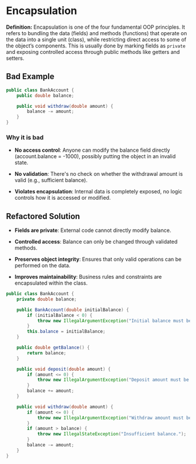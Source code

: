 # Encapsulation

**Definition:** Encapsulation is one of the four fundamental OOP principles. It refers to bundling the data (fields) and methods (functions) that operate on the data into a single unit (class), while restricting direct access to some of the object’s components. This is usually done by marking fields as `private` and exposing controlled access through public methods like getters and setters.

## Bad Example

```java
public class BankAccount {
    public double balance;

    public void withdraw(double amount) {
        balance -= amount;
    }
}
```

### Why it is bad

- **No access control**: Anyone can modify the balance field directly (account.balance = -1000), possibly putting the object in an invalid state.

- **No validation**: There's no check on whether the withdrawal amount is valid (e.g., sufficient balance).

- **Violates encapsulation**: Internal data is completely exposed, no logic controls how it is accessed or modified.

## Refactored Solution

- **Fields are private**: External code cannot directly modify balance.

- **Controlled access**: Balance can only be changed through validated methods.

- **Preserves object integrity**: Ensures that only valid operations can be performed on the data.

- **Improves maintainability**: Business rules and constraints are encapsulated within the class.

```java
public class BankAccount {
    private double balance;

    public BankAccount(double initialBalance) {
        if (initialBalance < 0) {
            throw new IllegalArgumentException("Initial balance must be non-negative.");
        }
        this.balance = initialBalance;
    }

    public double getBalance() {
        return balance;
    }

    public void deposit(double amount) {
        if (amount <= 0) {
            throw new IllegalArgumentException("Deposit amount must be positive.");
        }
        balance += amount;
    }

    public void withdraw(double amount) {
        if (amount <= 0) {
            throw new IllegalArgumentException("Withdraw amount must be positive.");
        }
        if (amount > balance) {
            throw new IllegalStateException("Insufficient balance.");
        }
        balance -= amount;
    }
}
```
